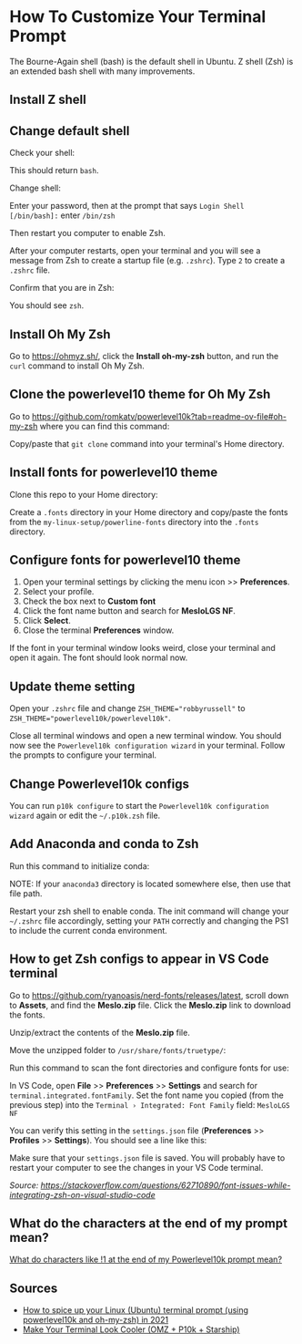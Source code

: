 <script lang="ts">
  import { Highlight } from "/src/components";

  const cloneTheme = "git clone --depth=1 https://github.com/romkatv/powerlevel10k.git ${ZSH_CUSTOM:-$HOME/.oh-my-zsh/custom}/themes/powerlevel10k";
</script>

# How To Customize Your Terminal Prompt

The Bourne-Again shell (bash) is the default shell in Ubuntu. Z shell (Zsh) is an extended bash shell with many improvements.

## Install Z shell

<Highlight 
  language="bash"
  code="sudo apt install zsh"
/>

## Change default shell

Check your shell:

<Highlight 
  language="bash"
  code="echo $0"
/>

This should return `bash`.

Change shell:

<Highlight 
  language="bash"
  code="chsh"
/>

Enter your password, then at the prompt that says `Login Shell [/bin/bash]:` enter `/bin/zsh`

Then restart you computer to enable Zsh.

After your computer restarts, open your terminal and you will see a message from Zsh to create a startup file (e.g. `.zshrc`). Type `2` to create a `.zshrc` file.

Confirm that you are in Zsh:

<Highlight 
  language="bash"
  code="echo $0"
/>

You should see `zsh`.


## Install Oh My Zsh

Go to https://ohmyz.sh/, click the **Install oh-my-zsh** button, and run the `curl` command to install Oh My Zsh.

## Clone the powerlevel10 theme for Oh My Zsh

Go to https://github.com/romkatv/powerlevel10k?tab=readme-ov-file#oh-my-zsh where you can find this command:

<Highlight 
  language="bash"
  code={cloneTheme}
/>

Copy/paste that `git clone` command into your terminal's Home directory.

## Install fonts for powerlevel10 theme

Clone this repo to your Home directory: 

<Highlight 
  language="bash"
  code="git clone https://github.com/SamuelEarl/my-linux-setup"
/>

Create a `.fonts` directory in your Home directory and copy/paste the fonts from the `my-linux-setup/powerline-fonts` directory into the `.fonts` directory.

## Configure fonts for powerlevel10 theme

1. Open your terminal settings by clicking the menu icon >> **Preferences**.
2. Select your profile.
3. Check the box next to **Custom font**
4. Click the font name button and search for **MesloLGS NF**.
5. Click **Select**.
6. Close the terminal **Preferences** window.

If the font in your terminal window looks weird, close your terminal and open it again. The font should look normal now.

## Update theme setting

Open your `.zshrc` file and change `ZSH_THEME="robbyrussell"` to `ZSH_THEME="powerlevel10k/powerlevel10k"`.

Close all terminal windows and open a new terminal window. You should now see the `Powerlevel10k configuration wizard` in your terminal. Follow the prompts to configure your terminal.

## Change Powerlevel10k configs

You can run `p10k configure` to start the `Powerlevel10k configuration wizard` again or edit the `~/.p10k.zsh` file.

## Add Anaconda and conda to Zsh

Run this command to initialize conda:

<Highlight 
  language="bash"
  code="~/anaconda3/bin/conda init zsh"
/>

NOTE: If your `anaconda3` directory is located somewhere else, then use that file path.

Restart your zsh shell to enable conda. The init command will change your `~/.zshrc` file accordingly, setting your `PATH` correctly and changing the PS1 to include the current conda environment.

## How to get Zsh configs to appear in VS Code terminal

Go to https://github.com/ryanoasis/nerd-fonts/releases/latest, scroll down to **Assets**, and find the **Meslo.zip** file. Click the **Meslo.zip** link to download the fonts.

Unzip/extract the contents of the **Meslo.zip** file.

Move the unzipped folder to `/usr/share/fonts/truetype/`:

<Highlight 
  language="bash"
  code="sudo mv ~/Downloads/Meslo /usr/share/fonts/truetype"
/>

Run this command to scan the font directories and configure fonts for use:

<Highlight 
  language="bash"
  code="sudo fc-cache -vf /usr/share/fonts/"
/>

In VS Code, open **File** >> **Preferences** >> **Settings** and search for `terminal.integrated.fontFamily`. Set the font name you copied (from the previous step) into the `Terminal › Integrated: Font Family` field: `MesloLGS NF`

You can verify this setting in the `settings.json` file (**Preferences** >> **Profiles** >> **Settings**). You should see a line like this:

<Highlight 
  language="json"
  code='"terminal.integrated.fontFamily": "MesloLGS NF"'
/>

Make sure that your `settings.json` file is saved. You will probably have to restart your computer to see the changes in your VS Code terminal.

_Source: https://stackoverflow.com/questions/62710890/font-issues-while-integrating-zsh-on-visual-studio-code_

## What do the characters at the end of my prompt mean?

[What do characters like !1 at the end of my Powerlevel10k prompt mean?](https://stackoverflow.com/questions/62072056/what-do-characters-like-1-at-the-end-of-my-powerlevel10k-prompt-mean)

## Sources

* [How to spice up your Linux (Ubuntu) terminal prompt (using powerlevel10k and oh-my-zsh) in 2021](https://www.youtube.com/watch?v=PZTLIVQxxEY)
* [Make Your Terminal Look Cooler (OMZ + P10k + Starship)](https://www.youtube.com/watch?v=WXiNkZVmkD4)

<br>
